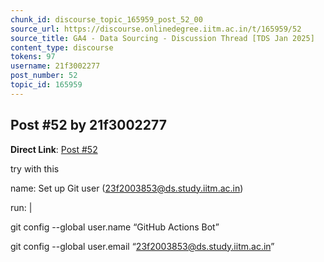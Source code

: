 ```yaml
---
chunk_id: discourse_topic_165959_post_52_00
source_url: https://discourse.onlinedegree.iitm.ac.in/t/165959/52
source_title: GA4 - Data Sourcing - Discussion Thread [TDS Jan 2025]
content_type: discourse
tokens: 97
username: 21f3002277
post_number: 52
topic_id: 165959
---
```


## Post #52 by 21f3002277

**Direct Link**: [Post #52](https://discourse.onlinedegree.iitm.ac.in/t/165959/52)

try with this

name: Set up Git user (23f2003853@ds.study.iitm.ac.in)

run: |

git config --global user.name “GitHub Actions Bot”

git config --global user.email “23f2003853@ds.study.iitm.ac.in”
